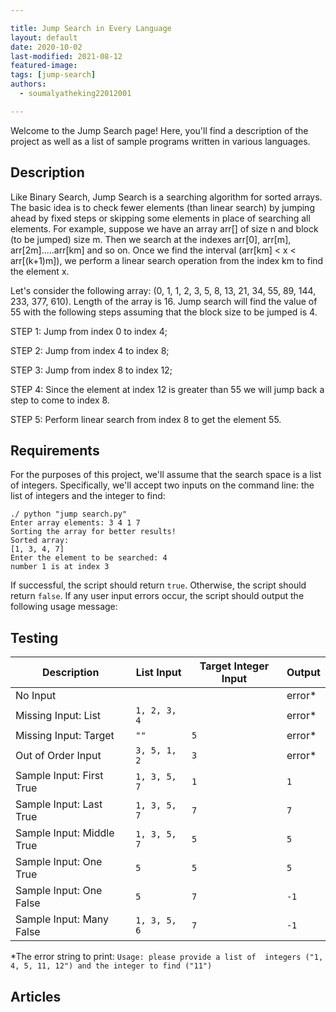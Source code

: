 ```yaml
---

title: Jump Search in Every Language
layout: default
date: 2020-10-02
last-modified: 2021-08-12
featured-image: 
tags: [jump-search]
authors:
  - soumalyatheking22012001

---
```


Welcome to the Jump Search page! Here, you'll find a description of the project as well as a list of sample programs written in various languages.

## Description

Like Binary Search, Jump Search is a searching algorithm for sorted arrays. 
The basic idea is to check fewer elements (than linear search) by jumping 
ahead by fixed steps or skipping some elements in place of searching all elements.
For example, suppose we have an array arr[] of size n and block (to be jumped) 
size m. Then we search at the indexes arr[0], arr[m], arr[2m].....arr[km] and so 
on. Once we find the interval (arr[km] < x < arr[(k+1)m]), we perform a linear 
search operation from the index km to find the element x.

Let's consider the following array: (0, 1, 1, 2, 3, 5, 8, 13, 21, 34, 55, 89, 144, 233, 377, 610). 
Length of the array is 16. Jump search will find the value of 55 with the following 
steps assuming that the block size to be jumped is 4.

STEP 1: Jump from index 0 to index 4;

STEP 2: Jump from index 4 to index 8;

STEP 3: Jump from index 8 to index 12;

STEP 4: Since the element at index 12 is greater than 55 we will jump back a step to come to index 8.

STEP 5: Perform linear search from index 8 to get the element 55.


## Requirements

For the purposes of this project, we'll assume that the search space is a list of integers.
Specifically, we'll accept two inputs on the command line: the list of integers and the
integer to find:

```shell
./ python "jump search.py"
Enter array elements: 3 4 1 7
Sorting the array for better results!
Sorted array:
[1, 3, 4, 7]
Enter the element to be searched: 4
number 1 is at index 3
```

If successful, the script should return `true`. Otherwise, the script should return `false`.
If any user input errors occur, the script should output the following usage message:


## Testing

| Description               | List Input   | Target Integer Input | Output  |
| ------------------------- | ------------ | -------------------- | ------- |
| No Input                  |              |                      | error\* |
| Missing Input: List       | `1, 2, 3, 4` |                      | error\* |
| Missing Input: Target     | `""`         | `5`                  | error\* |
| Out of Order Input        | `3, 5, 1, 2` | `3`                  | error\* |
| Sample Input: First True  | `1, 3, 5, 7` | `1`                  | `1`     |
| Sample Input: Last True   | `1, 3, 5, 7` | `7`                  | `7`     |
| Sample Input: Middle True | `1, 3, 5, 7` | `5`                  | `5`     |
| Sample Input: One True    | `5`          | `5`                  | `5`     |
| Sample Input: One False   | `5`          | `7`                  | `-1`    |
| Sample Input: Many False  | `1, 3, 5, 6` | `7`                  | `-1`    |

\*The error string to print: `Usage: please provide a list of  integers ("1, 4, 5, 11, 12") and the integer to find ("11")`


## Articles

